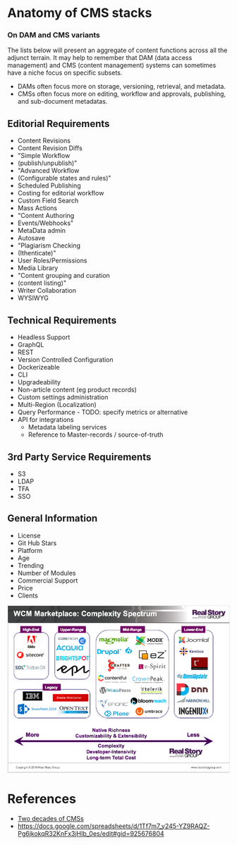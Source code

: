 # Anatomy of CMS stacks

### On DAM and CMS variants

The lists below will present an aggregate of content functions across all the adjunct terrain.  It may help to remember that DAM (data access management) and CMS (content management) systems can sometimes have a niche focus on specific subsets. 

* DAMs often focus more on storage, versioning, retrieval, and metadata.  
* CMSs often focus more on editing, workflow and approvals, publishing, and sub-document metadatas.

## Editorial Requirements
* Content Revisions
* Content Revision Diffs
* "Simple Workflow 
* (publish/unpublish)"
* "Advanced Workflow 
* (Configurable states and rules)"
* Scheduled Publishing
* Costing for editorial workflow
* Custom Field Search
* Mass Actions
* "Content Authoring 
* Events/Webhooks"
* MetaData admin
* Autosave
* "Plagiarism Checking 
* (Ithenticate)"
* User Roles/Permissions
* Media Library
* "Content grouping and curation 
* (content listing)"
* Writer Collaboration
* WYSIWYG

## Technical Requirements
* Headless Support
* GraphQL
* REST
* Version Controlled Configuration
* Dockerizeable
* CLI
* Upgradeability
* Non-article content (eg product records)
* Custom settings administration
* Multi-Region (Localization)
* Query Performance - TODO: specify metrics or alternative
* API for integrations
  * Metadata labeling services
  * Reference to Master-records / source-of-truth

## 3rd Party Service Requirements
* S3
* LDAP
* TFA
* SSO

## General Information
* License
* Git Hub Stars
* Platform
* Age
* Trending
* Number of Modules
* Commercial Support
* Price
* Clients

![Commercial CMS spectrum of complexity](assets/cms/CMS-complexity-spectrum.png)

# References
* [Two decades of CMSs](https://www.linkedin.com/pulse/two-decades-web-content-management-technology-tony-byrne/)
* https://docs.google.com/spreadsheets/d/1Tf7m7_y245-YZ9RAQZ-Pg6jkokqR32KnFx3jHIb_0es/edit#gid=925676804

